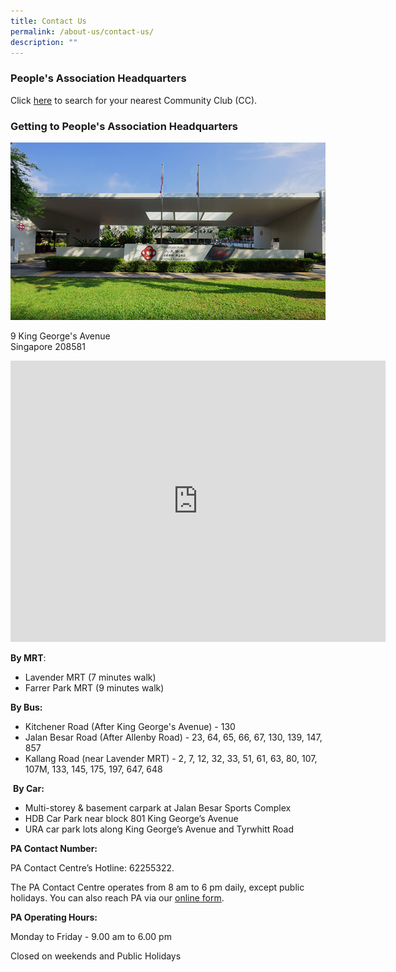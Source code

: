 ```yaml
---
title: Contact Us
permalink: /about-us/contact-us/
description: ""
---
```

### People's Association Headquarters

Click [here](/https://www.onepa.gov.sg/cc) to search for your nearest Community Club (CC).

### Getting to People's Association Headquarters

![](/images/About%20Us/pa-hq-building%20(1).png)

9 King George's Avenue  
Singapore 208581

<iframe src="https://www.google.com/maps/embed?pb=!1m18!1m12!1m3!1d3988.7778049846565!2d103.85711995089758!3d1.3085633620651465!2m3!1f0!2f0!3f0!3m2!1i1024!2i768!4f13.1!3m3!1m2!1s0x31da19c8331b834b%3A0x7331b549928866eb!2sPeople&#39;s%20Association!5e0!3m2!1sen!2ssg!4v1664512018769!5m2!1sen!2ssg" width="600" height="450" style="border:0;" allowfullscreen="" loading="lazy" ></iframe>

**By MRT**:

*   Lavender MRT (7 minutes walk)
*   Farrer Park MRT (9 minutes walk)   
      
    

**By Bus:**

*   Kitchener Road (After King George's Avenue) - 130
*   Jalan Besar Road (After Allenby Road) - 23, 64, 65, 66, 67, 130, 139, 147, 857
*   Kallang Road (near Lavender MRT) - 2, 7, 12, 32, 33, 51, 61, 63, 80, 107, 107M, 133, 145, 175, 197, 647, 648

  

 **By Car:**

*   Multi-storey & basement carpark at Jalan Besar Sports Complex  
*   HDB Car Park near block 801 King George’s Avenue
*   URA car park lots along King George’s Avenue and Tyrwhitt Road

**PA Contact Number:** 

PA Contact Centre’s Hotline: 62255322.

The PA Contact Centre operates from 8 am to 6 pm daily, except public holidays. You can also reach PA via our [online form](https://www.pa.gov.sg/feedback).

**PA Operating Hours:** 

Monday to Friday - 9.00 am to 6.00 pm                              

Closed on weekends and Public Holidays